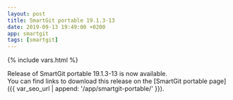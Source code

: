 ```yaml
---
layout: post
title: SmartGit portable 19.1.3-13
date: 2019-09-13 19:49:00 +0200
app: smartgit
tags: [smartgit]
---
```

{% include vars.html %}

Release of SmartGit portable 19.1.3-13 is now available.<br />
You can find links to download this release on the [SmartGit portable page]({{ var_seo_url | append: '/app/smartgit-portable/' }}).
